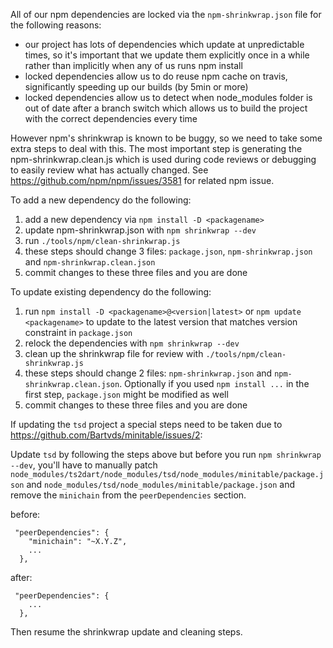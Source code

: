All of our npm dependencies are locked via the `npm-shrinkwrap.json` file for the following reasons:

- our project has lots of dependencies which update at unpredictable times, so it's important that
  we update them explicitly once in a while rather than implicitly when any of us runs npm install
- locked dependencies allow us to do reuse npm cache on travis, significantly speeding up our builds
  (by 5min or more)  
- locked dependencies allow us to detect when node_modules folder is out of date after a branch switch
  which allows us to build the project with the correct dependencies every time

However npm's shrinkwrap is known to be buggy, so we need to take some extra steps to deal with this.
The most important step is generating the npm-shrinkwrap.clean.js which is used during code reviews
or debugging to easily review what has actually changed. 
See https://github.com/npm/npm/issues/3581 for related npm issue.

To add a new dependency do the following:

1. add a new dependency via `npm install -D <packagename>`
2. update npm-shrinkwrap.json with `npm shrinkwrap --dev`
3. run `./tools/npm/clean-shrinkwrap.js`
4. these steps should change 3 files: `package.json`, `npm-shrinkwrap.json` and `npm-shrinkwrap.clean.json`
5. commit changes to these three files and you are done


To update existing dependency do the following:

1. run `npm install -D <packagename>@<version|latest>` or `npm update <packagename>` to update to the latest version that matches version constraint in `package.json`
2. relock the dependencies with `npm shrinkwrap --dev`
3. clean up the shrinkwrap file for review with `./tools/npm/clean-shrinkwrap.js`
4. these steps should change 2 files: `npm-shrinkwrap.json` and `npm-shrinkwrap.clean.json`. Optionally if you used `npm install ...` in the first step, `package.json` might be modified as well
5. commit changes to these three files and you are done


If updating the `tsd` project a special steps need to be taken due to
https://github.com/Bartvds/minitable/issues/2:

Update `tsd` by following the steps above but before you run `npm shrinkwrap --dev`, you'll have to
manually patch `node_modules/ts2dart/node_modules/tsd/node_modules/minitable/package.json` and
`node_modules/tsd/node_modules/minitable/package.json` and remove the `minichain` from
the `peerDependencies` section.

before:

```
 "peerDependencies": {
    "minichain": "~X.Y.Z",
    ...
  },
```


after:

```
 "peerDependencies": {
    ...
  },
```

Then resume the shrinkwrap update and cleaning steps.
